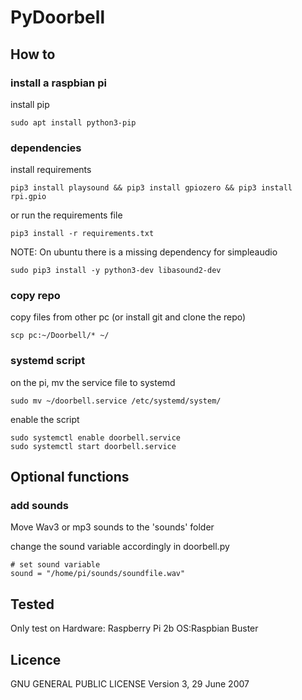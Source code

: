 # PyDoorbell

## How to
### install a raspbian pi
install pip
```
sudo apt install python3-pip
```

### dependencies
install requirements
```
pip3 install playsound && pip3 install gpiozero && pip3 install rpi.gpio
```

or run the requirements file
```
pip3 install -r requirements.txt
```

NOTE:
On ubuntu there is a missing dependency for simpleaudio
```
sudo pip3 install -y python3-dev libasound2-dev
```

### copy repo
copy files from other pc (or install git and clone the repo)
```
scp pc:~/Doorbell/* ~/
```

### systemd script
on the pi, mv the service file to systemd
```
sudo mv ~/doorbell.service /etc/systemd/system/
```

enable the script
```
sudo systemctl enable doorbell.service
sudo systemctl start doorbell.service
```

## Optional functions
### add sounds
Move Wav3 or mp3 sounds to the 'sounds' folder

change the sound variable accordingly in doorbell.py
```
# set sound variable
sound = "/home/pi/sounds/soundfile.wav"
```

## Tested
Only test on 
Hardware: Raspberry Pi 2b
OS:Raspbian Buster 

## Licence
GNU GENERAL PUBLIC LICENSE
Version 3, 29 June 2007